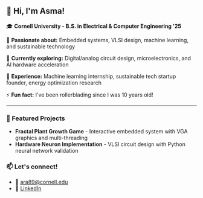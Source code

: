 ## 👋 Hi, I'm Asma!

🎓 **Cornell University - B.S. in Electrical & Computer Engineering '25**

🔧 **Passionate about:** Embedded systems, VLSI design, machine learning, and sustainable technology

🌱 **Currently exploring:** Digital/analog circuit design, microelectronics, and AI hardware acceleration

💼 **Experience:** Machine learning internship, sustainable tech startup founder, energy optimization research

⚡ **Fun fact:** I've been rollerblading since I was 10 years old!

---

### 🚀 Featured Projects
- **Fractal Plant Growth Game** - Interactive embedded system with VGA graphics and multi-threading
- **Hardware Neuron Implementation** - VLSI circuit design with Python neural network validation

### 📫 Let's connect!
- 📧 ara89@cornell.edu
- 💼 [LinkedIn](https://www.linkedin.com/in/asma-ansari-156011225/)
<!---
ara2125/ara2125 is a ✨ special ✨ repository because its `README.md` (this file) appears on your GitHub profile.
You can click the Preview link to take a look at your changes.
--->
